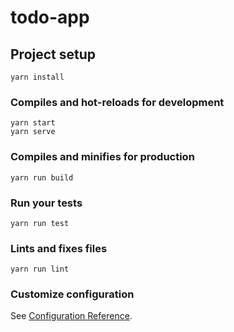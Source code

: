 # todo-app

## Project setup
```
yarn install
```

### Compiles and hot-reloads for development
```
yarn start
yarn serve
```

### Compiles and minifies for production
```
yarn run build
```

### Run your tests
```
yarn run test
```

### Lints and fixes files
```
yarn run lint
```

### Customize configuration
See [Configuration Reference](https://cli.vuejs.org/config/).
